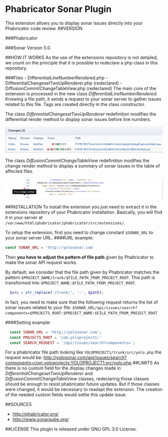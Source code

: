 # Phabricator Sonar Plugin

This extension allows you to display sonar issues directly into your Phabricator code review. 
##VERSION

###Phabricator

###Sonar
Version 5.0.

##HOW IT WORKS
As the use of the extensions repository is not detailed, we count on the principle that it is possible to redeclare a php class in this repository.

###Files
	- DifferentialLineNumberRendered.php 
	- DifferentialChangesetTwoUpRenderer.php 	(redeclared)
	- DiffusionCommitChangeTableView.php 		(redeclared)
The main core of the extension is processed in the new class *DifferentialLineNumberRendered*. Knowing a file path, it sends a request to your sonar server to gather issues related to this file. Tags are created directly in the class constructor.

The class *DifferentialChangesetTwoUpRenderer* redefinition modifies the differential render method to display sonar issues before line numbers. 

![Figure 1: Change preview](https://github.com/ipsGre/phabricator_sonar_plugin/blob/master/doc/Change.png)

The class *DiffusionCommitChangeTableView* redefinition modifies the change render method to display a summary of sonar issues in the table of affected files. 

 ![Figure 2: Differential preview](https://github.com/ipsGre/phabricator_sonar_plugin/blob/master/doc/Diff.png)

##INSTALLATION
To install the extension you just need to extract it in the extensions repository of your Phabricator installation.
Basically, you will find it in your server at `/var/www/html/phabricator/phabricator/src/extensions/`.

To setup the extension, first you need to change constant `$SONAR_URL` to your sonar server URL. 
####URL example: 
```php
const SONAR_URL = 'http://yolosonar.com'
```
Then **you have to adjust the pattern of file path** given by Phabricator to make the sonar API request works.

By default, we consider that the file path given by Phabricator matches the pattern `$PROJECT_NAME/trunk/$FILE_PATH_FROM_PROJECT_ROOT`. This path is transformed into `$PROJECT_NAME:$FILE_PATH_FROM_PROJECT_ROOT`.
```php
  $src = str_replace('/trunk/', ':', $path);
```

In fact, you need to make sure that the following request returns the list of sonar issues related to your file:
`$SONAR_URL/api/issues/search?components=$PROJECTS_ROOT:$PROJECT_NAME:$FILE_PATH_FROM_PROJECT_ROOT`

####Setting example: 
```php
  const SONAR_URL = 'http://yolosonar.com';
  const PROJECTS_ROOT = 'com.yoloprojects:'
  const SEARCH_REQUEST = '/api/issues/search?components=';
```
  For a phabricator file path looking like `YOLOPROJECT1/trunk/src/yolo.php` the request would be:
  http://yolosonar.com/api/issues/search?components=com.yoloprojects:YOLOPROJECT1:src/yolo.php
##LIMITS
As there is no custom field for the display changes made in *DifferentialChangesetTwoUpRenderer* and *DiffusionCommitChangeTableView* classes, redeclaring those classes should be enough to resist phabricator future updates. But if those classes were changed, it would be necessary to readapt the extension. The creation of the needed custom fields would settle this update issue.

##SOURCES
- http://phabricator.org/
- http://www.sonarqube.org/

##LICENSE
This plugin is released under GNU GPL 3.0 License.
